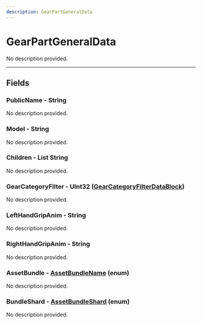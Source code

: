 ```yaml
---
description: GearPartGeneralData
---
```


# GearPartGeneralData

No description provided.

***

## Fields

### PublicName - String

No description provided.

### Model - String

No description provided.

### Children - List String

No description provided.

### GearCategoryFilter - UInt32 ([GearCategoryFilterDataBlock](../datablocks/rarely-edited/gearcategoryfilter.md))

No description provided.

### LeftHandGripAnim - String

No description provided.

### RightHandGripAnim - String

No description provided.

### AssetBundle - [AssetBundleName](../enum-types.md#assetbundlename) (enum)

No description provided.

### BundleShard - [AssetBundleShard](../enum-types.md#assetbundleshard) (enum)

No description provided.
